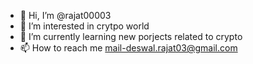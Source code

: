- 👋 Hi, I’m @rajat00003
- 👀 I’m interested in crytpo world
- 🌱 I’m currently learning new porjects related to crypto
- 📫 How to reach me mail-deswal.rajat03@gmail.com

<!---
rajat00003/rajat00003 is a ✨ special ✨ repository because its `README.md` (this file) appears on your GitHub profile.
You can click the Preview link to take a look at your changes.
--->
